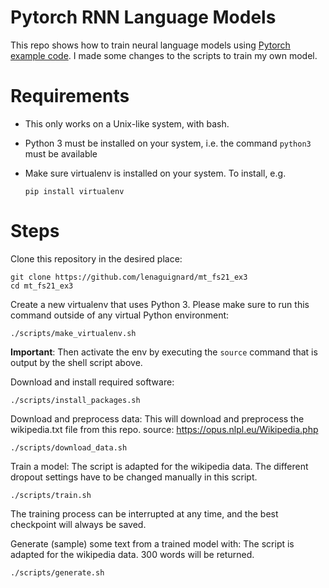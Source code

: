 # Pytorch RNN Language Models

This repo shows how to train neural language models using [Pytorch example code](https://github.com/pytorch/examples/tree/master/word_language_model).
I made some changes to the scripts to train my own model.

# Requirements

- This only works on a Unix-like system, with bash.
- Python 3 must be installed on your system, i.e. the command `python3` must be available
- Make sure virtualenv is installed on your system. To install, e.g.

    `pip install virtualenv`

# Steps

Clone this repository in the desired place:

    git clone https://github.com/lenaguignard/mt_fs21_ex3
    cd mt_fs21_ex3

Create a new virtualenv that uses Python 3. Please make sure to run this command outside of any virtual Python environment:

    ./scripts/make_virtualenv.sh

**Important**: Then activate the env by executing the `source` command that is output by the shell script above.

Download and install required software:

    ./scripts/install_packages.sh

Download and preprocess data:
This will download and preprocess the wikipedia.txt file from this repo. source: https://opus.nlpl.eu/Wikipedia.php

    ./scripts/download_data.sh

Train a model: The script is adapted for the wikipedia data. 
The different dropout settings have to be changed manually in this script.

    ./scripts/train.sh

The training process can be interrupted at any time, and the best checkpoint will always be saved.

Generate (sample) some text from a trained model with: The script is adapted for the wikipedia data. 300 words will be returned.

    ./scripts/generate.sh
